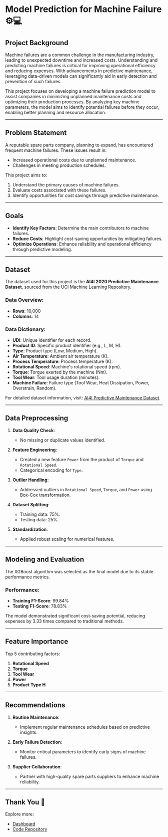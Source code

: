 # Model Prediction for Machine Failure ⚙️💻

## Project Background

Machine failures are a common challenge in the manufacturing industry, leading to unexpected downtime and increased costs. Understanding and predicting machine failures is critical for improving operational efficiency and reducing expenses. With advancements in predictive maintenance, leveraging data-driven models can significantly aid in early detection and prevention of such failures.

This project focuses on developing a machine failure prediction model to assist companies in minimizing unplanned maintenance costs and optimizing their production processes. By analyzing key machine parameters, the model aims to identify potential failures before they occur, enabling better planning and resource allocation.

---

## Problem Statement

A reputable spare parts company, planning to expand, has encountered frequent machine failures. These issues result in:

- Increased operational costs due to unplanned maintenance.
- Challenges in meeting production schedules.

This project aims to:

1. Understand the primary causes of machine failures.
2. Evaluate costs associated with these failures.
3. Identify opportunities for cost savings through predictive maintenance.

---

## Goals

- **Identify Key Factors**: Determine the main contributors to machine failures.
- **Reduce Costs**: Highlight cost-saving opportunities by mitigating failures.
- **Optimize Operations**: Enhance reliability and operational efficiency through predictive modeling.

---

## Dataset

The dataset used for this project is the **AI4I 2020 Predictive Maintenance Dataset**, sourced from the UCI Machine Learning Repository.

### Data Overview:
- **Rows**: 10,000
- **Columns**: 14

### Data Dictionary:
- **UDI**: Unique identifier for each record.
- **Product ID**: Specific product identifier (e.g., L, M, H).
- **Type**: Product type (Low, Medium, High).
- **Air Temperature**: Ambient air temperature (K).
- **Process Temperature**: Process temperature (K).
- **Rotational Speed**: Machine's rotational speed (rpm).
- **Torque**: Torque exerted by the machine (Nm).
- **Tool Wear**: Tool usage duration (minutes).
- **Machine Failure**: Failure type (Tool Wear, Heat Dissipation, Power, Overstrain, Random).

For detailed dataset information, visit: [AI4I Predictive Maintenance Dataset](https://archive.ics.uci.edu/ml/datasets/AI4I+2020+Predictive+Maintenance+Dataset).

---

## Data Preprocessing

1. **Data Quality Check**:
   - No missing or duplicate values identified.

2. **Feature Engineering**:
   - Created a new feature `Power` from the product of `Torque` and `Rotational Speed`.
   - Categorical encoding for `Type`.

3. **Outlier Handling**:
   - Addressed outliers in `Rotational Speed`, `Torque`, and `Power` using Box-Cox transformation.

4. **Dataset Splitting**:
   - Training data: 75%.
   - Testing data: 25%.

5. **Standardization**:
   - Applied robust scaling for numerical features.

---

## Modeling and Evaluation

The XGBoost algorithm was selected as the final model due to its stable performance metrics.

### Performance:
- **Training F1-Score**: 99.84%
- **Testing F1-Score**: 78.83%

The model demonstrated significant cost-saving potential, reducing expenses by 3.33 times compared to traditional methods.

---

## Feature Importance

Top 5 contributing factors:
1. **Rotational Speed**
2. **Torque**
3. **Tool Wear**
4. **Power**
5. **Product Type H**

---

## Recommendations

1. **Routine Maintenance**:
   - Implement regular maintenance schedules based on predictive insights.

2. **Early Failure Detection**:
   - Monitor critical parameters to identify early signs of machine failures.

3. **Supplier Collaboration**:
   - Partner with high-quality spare parts suppliers to enhance machine reliability.

---

## Thank You 🙏

Explore more:
- [Dashboard](https://bit.ly/Dashboard_The_Game_Changers)
- [Code Repository](https://bit.ly/Coding_The_Game_Changers)

